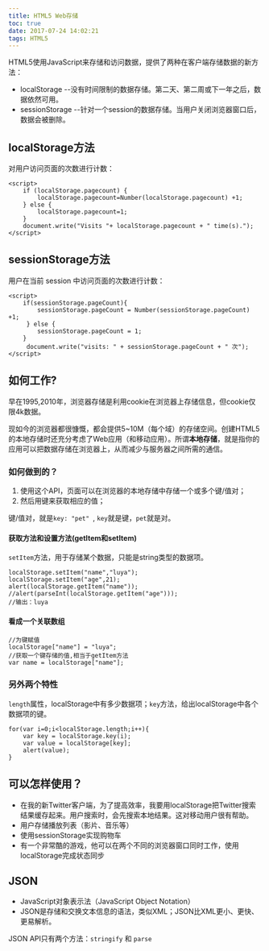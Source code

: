 ```yaml
---
title: HTML5 Web存储
toc: true
date: 2017-07-24 14:02:21
tags: HTML5
---
```


HTML5使用JavaScript来存储和访问数据，提供了两种在客户端存储数据的新方法：

<!--more-->

- localStorage --没有时间限制的数据存储。第二天、第二周或下一年之后，数据依然可用。
- sessionStorage --针对一个session的数据存储。当用户关闭浏览器窗口后，数据会被删除。

## localStorage方法

对用户访问页面的次数进行计数：

	<script>
		if (localStorage.pagecount) {
			localStorage.pagecount=Number(localStorage.pagecount) +1;
		} else {
			localStorage.pagecount=1;
		}
		document.write("Visits "+ localStorage.pagecount + " time(s).");
	</script>

## sessionStorage方法

用户在当前 session 中访问页面的次数进行计数：

	<script>
		if(sessionStorage.pageCount){
			sessionStorage.pageCount = Number(sessionStorage.pageCount) +1;
		 } else {
			sessionStorage.pageCount = 1;
		}
		 document.write("visits: " + sessionStorage.pageCount + " 次");
	</script>

## 如何工作?

早在1995,2010年，浏览器存储是利用cookie在浏览器上存储信息，但cookie仅限4k数据。

现如今的浏览器都很慷慨，都会提供5~10M（每个域）的存储空间。创建HTML5的本地存储时还充分考虑了Web应用（和移动应用）。所谓**本地存储**，就是指你的应用可以把数据存储在浏览器上，从而减少与服务器之间所需的通信。

### 如何做到的？

1. 使用这个API，页面可以在浏览器的本地存储中存储一个或多个键/值对；
2. 然后用键来获取相应的值；

键/值对，就是`key: "pet" `, `key`就是键，`pet`就是对。

#### 获取方法和设置方法(getItem和setItem)

`setItem`方法，用于存储某个数据，只能是string类型的数据项。

    localStorage.setItem("name","luya");
    localStorage.setItem("age",21);
    alert(localStorage.getItem("name"));
    //alert(parseInt(localStorage.getItem("age")));
    //输出：luya

#### 看成一个关联数组

    //为键赋值
    localStorage["name"] = "luya";
    //获取一个键存储的值,相当于getItem方法
    var name = localStorage["name"];

### 另外两个特性

`length`属性，localStorage中有多少数据项；`key`方法，给出localStorage中各个数据项的键。

    for(var i=0;i<localStorage.length;i++){
        var key = localStorage.key(i);
        var value = localStorage[key];
        alert(value);
    }

## 可以怎样使用？

- 在我的新Twitter客户端，为了提高效率，我要用localStorage把Twitter搜索结果缓存起来。用户搜索时，会先搜索本地结果。这对移动用户很有帮助。
- 用户存储播放列表（影片、音乐等）
- 使用sessionStorage实现购物车
- 有一个非常酷的游戏，他可以在两个不同的浏览器窗口同时工作，使用localStorage完成状态同步


## JSON

- JavaScript对象表示法（JavaScript Object Notation）
- JSON是存储和交换文本信息的语法，类似XML；JSON比XML更小、更快、更易解析。

JSON API只有两个方法：`stringify` 和 `parse`

